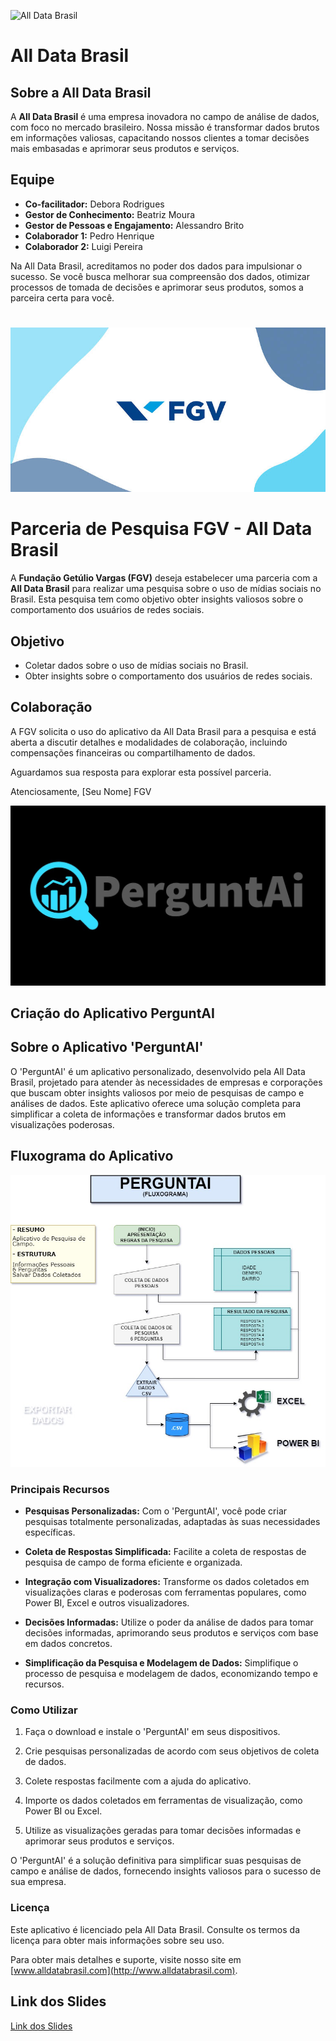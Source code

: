 ![All Data Brasil](./docs/img/s00_estrutura_do_projeto.jpg)
# All Data Brasil

## Sobre a All Data Brasil

A **All Data Brasil** é uma empresa inovadora no campo de análise de dados, com foco no mercado brasileiro. Nossa missão é transformar dados brutos em informações valiosas, capacitando nossos clientes a tomar decisões mais embasadas e aprimorar seus produtos e serviços.

## Equipe
- **Co-facilitador:** Debora Rodrigues
- **Gestor de Conhecimento:** Beatriz Moura
- **Gestor de Pessoas e Engajamento:** Alessandro Brito
- **Colaborador 1:** Pedro Henrique
- **Colaborador 2:** Luigi Pereira

Na All Data Brasil, acreditamos no poder dos dados para impulsionar o sucesso. Se você busca melhorar sua compreensão dos dados, otimizar processos de tomada de decisões e aprimorar seus produtos, somos a parceira certa para você.
#


![Fundação Getulio Vargas](./Fotos/fgv_logo.jpeg)
# Parceria de Pesquisa FGV - All Data Brasil
A **Fundação Getúlio Vargas (FGV)** deseja estabelecer uma parceria com a **All Data Brasil** para realizar uma pesquisa sobre o uso de mídias sociais no Brasil. Esta pesquisa tem como objetivo obter insights valiosos sobre o comportamento dos usuários de redes sociais.

## Objetivo

- Coletar dados sobre o uso de mídias sociais no Brasil.
- Obter insights sobre o comportamento dos usuários de redes sociais.

## Colaboração

A FGV solicita o uso do aplicativo da All Data Brasil para a pesquisa e está aberta a discutir detalhes e modalidades de colaboração, incluindo compensações financeiras ou compartilhamento de dados.

Aguardamos sua resposta para explorar esta possível parceria.

Atenciosamente,
[Seu Nome]
FGV

![PerguntAI](./Fotos/perguntaAI_logo_escura.jpeg)
## Criação do Aplicativo PerguntAI

## Sobre o Aplicativo 'PerguntAI'

O 'PerguntAI' é um aplicativo personalizado, desenvolvido pela All Data Brasil, projetado para atender às necessidades de empresas e corporações que buscam obter insights valiosos por meio de pesquisas de campo e análises de dados. Este aplicativo oferece uma solução completa para simplificar a coleta de informações e transformar dados brutos em visualizações poderosas.


## Fluxograma do Aplicativo

![Fluxograma](./Fotos/fluxo.jpg)


### Principais Recursos

- **Pesquisas Personalizadas:** Com o 'PerguntAI', você pode criar pesquisas totalmente personalizadas, adaptadas às suas necessidades específicas.

- **Coleta de Respostas Simplificada:** Facilite a coleta de respostas de pesquisa de campo de forma eficiente e organizada.

- **Integração com Visualizadores:** Transforme os dados coletados em visualizações claras e poderosas com ferramentas populares, como Power BI, Excel e outros visualizadores.

- **Decisões Informadas:** Utilize o poder da análise de dados para tomar decisões informadas, aprimorando seus produtos e serviços com base em dados concretos.

- **Simplificação da Pesquisa e Modelagem de Dados:** Simplifique o processo de pesquisa e modelagem de dados, economizando tempo e recursos.

### Como Utilizar

1. Faça o download e instale o 'PerguntAI' em seus dispositivos.

2. Crie pesquisas personalizadas de acordo com seus objetivos de coleta de dados.

3. Colete respostas facilmente com a ajuda do aplicativo.

4. Importe os dados coletados em ferramentas de visualização, como Power BI ou Excel.

5. Utilize as visualizações geradas para tomar decisões informadas e aprimorar seus produtos e serviços.

O 'PerguntAI' é a solução definitiva para simplificar suas pesquisas de campo e análise de dados, fornecendo insights valiosos para o sucesso de sua empresa.

### Licença

Este aplicativo é licenciado pela All Data Brasil. Consulte os termos da licença para obter mais informações sobre seu uso.

Para obter mais detalhes e suporte, visite nosso site em [www.alldatabrasil.com](http://www.alldatabrasil.com).

## Link dos Slides
[Link dos Slides](http://www.alldatabrasil.com)
